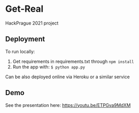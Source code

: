 # Get-Real
HackPrague 2021 project

## Deployment
To run locally:

1) Get requirements in requirements.txt through
`npm install`
2) Run the app with:
`$ python app.py`

Can be also deployed online via Heroku or a similar service

## Demo
See the presentation here:
https://youtu.be/ETPGva9MdXM
